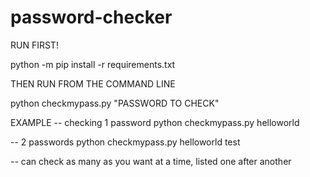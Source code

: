 # password-checker
RUN FIRST!

python -m pip install -r requirements.txt


THEN
RUN FROM THE COMMAND LINE

python checkmypass.py "PASSWORD TO CHECK"

EXAMPLE -- checking 1 password
python checkmypass.py helloworld 

-- 2 passwords
python checkmypass.py helloworld test

-- can check as many as you want at a time, listed one after another
